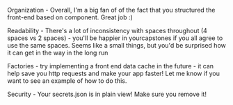 Organization - Overall, I'm a big fan of of the fact that you structured the front-end based on component. Great job :)

Readability - There's a lot of inconsistency with spaces throughout (4 spaces vs 2 spaces) - you'll be happier in yourcapstones if you all agree to use the same spaces. Seems like a small things, but you'd be surprised how it can get in the way in the long run

Factories - try implementing a front end data cache in the future - it can help save you http requests and make your app faster! Let me know if you want to see an example of how to do this.

Security - Your secrets.json is in plain view! Make sure you remove it!
